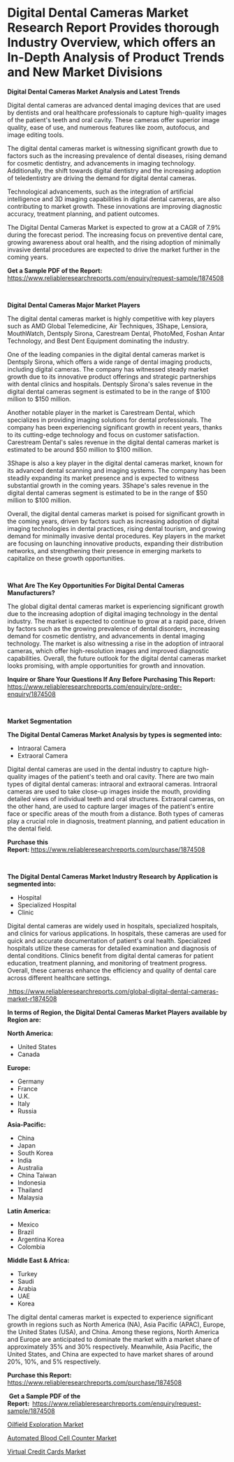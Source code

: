 <p><h1>Digital Dental Cameras Market Research Report Provides thorough Industry Overview, which offers an In-Depth Analysis of Product Trends and New Market Divisions</h1></p><p><strong>Digital Dental Cameras Market Analysis and Latest Trends</strong></p>
<p><p>Digital dental cameras are advanced dental imaging devices that are used by dentists and oral healthcare professionals to capture high-quality images of the patient's teeth and oral cavity. These cameras offer superior image quality, ease of use, and numerous features like zoom, autofocus, and image editing tools.</p><p>The digital dental cameras market is witnessing significant growth due to factors such as the increasing prevalence of dental diseases, rising demand for cosmetic dentistry, and advancements in imaging technology. Additionally, the shift towards digital dentistry and the increasing adoption of teledentistry are driving the demand for digital dental cameras.</p><p>Technological advancements, such as the integration of artificial intelligence and 3D imaging capabilities in digital dental cameras, are also contributing to market growth. These innovations are improving diagnostic accuracy, treatment planning, and patient outcomes.</p><p>The Digital Dental Cameras Market is expected to grow at a CAGR of 7.9% during the forecast period. The increasing focus on preventive dental care, growing awareness about oral health, and the rising adoption of minimally invasive dental procedures are expected to drive the market further in the coming years.</p></p>
<p><strong>Get a Sample PDF of the Report:&nbsp;</strong> <a href="https://www.reliableresearchreports.com/enquiry/request-sample/1874508">https://www.reliableresearchreports.com/enquiry/request-sample/1874508</a></p>
<p>&nbsp;</p>
<p><strong>Digital Dental Cameras Major Market Players</strong></p>
<p><p>The digital dental cameras market is highly competitive with key players such as AMD Global Telemedicine, Air Techniques, 3Shape, Lensiora, MouthWatch, Dentsply Sirona, Carestream Dental, PhotoMed, Foshan Antar Technology, and Best Dent Equipment dominating the industry.</p><p>One of the leading companies in the digital dental cameras market is Dentsply Sirona, which offers a wide range of dental imaging products, including digital cameras. The company has witnessed steady market growth due to its innovative product offerings and strategic partnerships with dental clinics and hospitals. Dentsply Sirona's sales revenue in the digital dental cameras segment is estimated to be in the range of $100 million to $150 million.</p><p>Another notable player in the market is Carestream Dental, which specializes in providing imaging solutions for dental professionals. The company has been experiencing significant growth in recent years, thanks to its cutting-edge technology and focus on customer satisfaction. Carestream Dental's sales revenue in the digital dental cameras market is estimated to be around $50 million to $100 million.</p><p>3Shape is also a key player in the digital dental cameras market, known for its advanced dental scanning and imaging systems. The company has been steadily expanding its market presence and is expected to witness substantial growth in the coming years. 3Shape's sales revenue in the digital dental cameras segment is estimated to be in the range of $50 million to $100 million.</p><p>Overall, the digital dental cameras market is poised for significant growth in the coming years, driven by factors such as increasing adoption of digital imaging technologies in dental practices, rising dental tourism, and growing demand for minimally invasive dental procedures. Key players in the market are focusing on launching innovative products, expanding their distribution networks, and strengthening their presence in emerging markets to capitalize on these growth opportunities.</p></p>
<p>&nbsp;</p>
<p><strong>What Are The Key Opportunities For Digital Dental Cameras Manufacturers?</strong></p>
<p><p>The global digital dental cameras market is experiencing significant growth due to the increasing adoption of digital imaging technology in the dental industry. The market is expected to continue to grow at a rapid pace, driven by factors such as the growing prevalence of dental disorders, increasing demand for cosmetic dentistry, and advancements in dental imaging technology. The market is also witnessing a rise in the adoption of intraoral cameras, which offer high-resolution images and improved diagnostic capabilities. Overall, the future outlook for the digital dental cameras market looks promising, with ample opportunities for growth and innovation.</p></p>
<p><strong>Inquire or Share Your Questions If Any Before Purchasing This Report:</strong> <a href="https://www.reliableresearchreports.com/enquiry/pre-order-enquiry/1874508">https://www.reliableresearchreports.com/enquiry/pre-order-enquiry/1874508</a></p>
<p>&nbsp;</p>
<p><strong>Market Segmentation</strong></p>
<p><strong>The Digital Dental Cameras Market Analysis by types is segmented into:</strong></p>
<p><ul><li>Intraoral Camera</li><li>Extraoral Camera</li></ul></p>
<p><p>Digital dental cameras are used in the dental industry to capture high-quality images of the patient's teeth and oral cavity. There are two main types of digital dental cameras: intraoral and extraoral cameras. Intraoral cameras are used to take close-up images inside the mouth, providing detailed views of individual teeth and oral structures. Extraoral cameras, on the other hand, are used to capture larger images of the patient's entire face or specific areas of the mouth from a distance. Both types of cameras play a crucial role in diagnosis, treatment planning, and patient education in the dental field.</p></p>
<p><strong>Purchase this Report:&nbsp;</strong><a href="https://www.reliableresearchreports.com/purchase/1874508">https://www.reliableresearchreports.com/purchase/1874508</a></p>
<p>&nbsp;</p>
<p><strong>The Digital Dental Cameras Market Industry Research by Application is segmented into:</strong></p>
<p><ul><li>Hospital</li><li>Specialized Hospital</li><li>Clinic</li></ul></p>
<p><p>Digital dental cameras are widely used in hospitals, specialized hospitals, and clinics for various applications. In hospitals, these cameras are used for quick and accurate documentation of patient's oral health. Specialized hospitals utilize these cameras for detailed examination and diagnosis of dental conditions. Clinics benefit from digital dental cameras for patient education, treatment planning, and monitoring of treatment progress. Overall, these cameras enhance the efficiency and quality of dental care across different healthcare settings.</p></p>
<p><a href="https://www.reliableresearchreports.com/global-digital-dental-cameras-market-r1874508">&nbsp;https://www.reliableresearchreports.com/global-digital-dental-cameras-market-r1874508</a></p>
<p><strong>In terms of Region, the Digital Dental Cameras Market Players available by Region are:</strong></p>
<p>
    <p> <strong> North America: </strong>
        <ul>
            <li>United States</li>
            <li>Canada</li>
        </ul>
        </p> 
    <p> <strong> Europe: </strong>
        <ul>
            <li>Germany</li>
            <li>France</li>
            <li>U.K.</li>
            <li>Italy</li>
            <li>Russia</li>
        </ul>
        </p> 
    <p> <strong> Asia-Pacific: </strong>
        <ul>
            <li>China</li>
            <li>Japan</li>
            <li>South Korea</li>
            <li>India</li>
            <li>Australia</li>
            <li>China Taiwan</li>
            <li>Indonesia</li>
            <li>Thailand</li>
            <li>Malaysia</li>
        </ul>
        </p> 
    <p> <strong> Latin America: </strong>
        <ul>
            <li>Mexico</li>
            <li>Brazil</li>
            <li>Argentina Korea</li>
            <li>Colombia</li>
        </ul>
        </p> 
    <p> <strong> Middle East & Africa: </strong>
        <ul>
            <li>Turkey</li>
            <li>Saudi</li>
            <li>Arabia</li>
            <li>UAE</li>
            <li>Korea</li>
        </ul>
    </p>
    </p>
<p><p>The digital dental cameras market is expected to experience significant growth in regions such as North America (NA), Asia Pacific (APAC), Europe, the United States (USA), and China. Among these regions, North America and Europe are anticipated to dominate the market with a market share of approximately 35% and 30% respectively. Meanwhile, Asia Pacific, the United States, and China are expected to have market shares of around 20%, 10%, and 5% respectively.</p></p>
<p><strong>Purchase this Report: </strong><a href="https://www.reliableresearchreports.com/purchase/1874508">https://www.reliableresearchreports.com/purchase/1874508</a></p>
<p>&nbsp;<strong>Get a Sample PDF of the Report:&nbsp;&nbsp;</strong><a href="https://www.reliableresearchreports.com/enquiry/request-sample/1874508">https://www.reliableresearchreports.com/enquiry/request-sample/1874508</a></p>
<p><strong></strong></p>
<p><p><a href="https://www.linkedin.com/pulse/oilfield-exploration-market-outlook-industry-overview-forecast-3pmac?trackingId=00MBEqEBDY6mrbEc0WZj7w%3D%3D">Oilfield Exploration Market</a></p><p><a href="https://www.linkedin.com/pulse/automated-blood-cell-counter-market-report-reveals-latest-trends-x2qse?trackingId=qXilEjHP3vsN0lbZPg%2FkVQ%3D%3D">Automated Blood Cell Counter Market</a></p><p><a href="https://www.linkedin.com/pulse/virtual-credit-cards-market-size-reveals-best-marketing-bd4me?trackingId=ffeLhnoK3X%2Bqysk%2FHyLV%2Bg%3D%3D">Virtual Credit Cards Market</a></p></p>